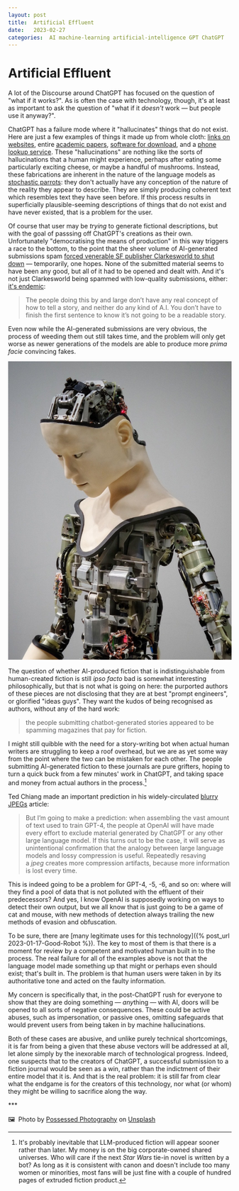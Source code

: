 ```yaml
---
layout: post
title:  Artificial Effluent 
date:   2023-02-27 
categories:  AI machine-learning artificial-intelligence GPT ChatGPT 
---
```


# Artificial Effluent


A lot of the Discourse around ChatGPT has focused on the question of "what if it works?". As is often the case with technology, though, it's at least as important to ask the question of "what if it *doesn't* work — but people use it anyway?".

ChatGPT has a failure mode where it "hallucinates" things that do not exist. Here are just a few examples of things it made up from whole cloth: [links on websites](https://oldbytes.space/@bitsavers/109877862562144727), entire [academic papers](https://twitter.com/gaelbreton/status/1623763659787837443), [software for download](https://mastodon.social/@oskay/109909759414430519), and a [phone lookup service](https://blog.opencagedata.com/post/dont-believe-chatgpt). These "hallucinations" are nothing like the sorts of hallucinations that a human might experience, perhaps after eating some particularly exciting cheese, or maybe a handful of mushrooms. Instead, these fabrications are inherent in the nature of the language models as [stochastic parrots](https://dl.acm.org/doi/pdf/10.1145/3442188.3445922): they don't actually have any conception of the nature of the reality they appear to describe. They are simply producing coherent text which resembles text they have seen before. If this process results in superficially plausible-seeming descriptions of things that do not exist and have never existed, that is a problem for the user.

Of course that user may be *trying* to generate fictional descriptions, but with the goal of passsing off ChatGPT's creations as their own. Unfortunately "democratising the means of production" in this way triggers a race to the bottom, to the point that the sheer volume of AI-generated submissions spam [forced venerable SF publisher Clarkesworld to shut down](https://www.theguardian.com/technology/2023/feb/21/sci-fi-publisher-clarkesworld-halts-pitches-amid-deluge-of-ai-generated-stories) — temporarily, one hopes. None of the submitted material seems to have been any good, but all of it had to be opened and dealt with. And it's not just Clarkesworld being spammed with low-quality submissions, either: [it's endemic](https://www.nytimes.com/2023/02/23/technology/clarkesworld-submissions-ai-sci-fi.html):

> The people doing this by and large don’t have any real concept of how to tell a story, and neither do any kind of A.I. You don’t have to finish the first sentence to know it’s not going to be a readable story.

Even now while the AI-generated submissions are very obvious, the process of weeding them out still takes time, and the problem will only get worse as newer generations of the models are able to produce more *prima facie* convincing fakes.

![](/images/193421.jpeg)

The question of whether AI-produced fiction that is indistinguishable from human-created fiction is still *ipso facto* bad is somewhat interesting philosophically, but that is not what is going on here: the purported authors of these pieces are not disclosing that they are at best "prompt engineers", or glorified "ideas guys". They want the kudos of being recognised as authors, without any of the hard work:

> the people submitting chatbot-generated stories appeared to be spamming magazines that pay for fiction.

I might still quibble with the need for a story-writing bot when actual human writers are struggling to keep a roof overhead, but we are as yet some way from the point where the two can be mistaken for each other. The people submitting AI-generated fiction to these journals are pure grifters, hoping to turn a quick buck from a few minutes' work in ChatGPT, and taking space and money from actual authors in the process.[^1]

Ted Chiang made an important prediction in his widely-circulated [blurry JPEGs](https://www.newyorker.com/tech/annals-of-technology/chatgpt-is-a-blurry-jpeg-of-the-web) article:

> But I’m going to make a prediction: when assembling the vast amount of text used to train GPT-4, the people at OpenAI will have made every effort to exclude material generated by ChatGPT or any other large language model. If this turns out to be the case, it will serve as unintentional confirmation that the analogy between large language models and lossy compression is useful. Repeatedly resaving a _jpeg_ creates more compression artifacts, because more information is lost every time.

This is indeed going to be a problem for GPT-4, -5, -6, and so on: where will they find a pool of data that is not polluted with the effluent of their predecessors? And yes, I know OpenAI is supposedly working on ways to detect their own output, but we all know that is just going to be a game of cat and mouse, with new methods of detection always trailing the new methods of evasion and obfuscation.

To be sure, there are [many legitimate uses for this technology]({% post_url 2023-01-17-Good-Robot %}). The key to most of them is that there is a moment for review by a competent and motivated human built in to the process. The real failure for all of the examples above is not that the language model made something up that might or perhaps even should exist; that's built in. The problem is that human users were taken in by its authoritative tone and acted on the faulty information.

My concern is specifically that, in the post-ChatGPT rush for everyone to show that they are doing something — *any*thing — with AI, doors will be opened to all sorts of negative consequences. These could be active abuses, such as impersonation, or passive ones, omitting safeguards that would prevent users from being taken in by machine hallucinations.

Both of these cases are abusive, and unlike purely technical shortcomings, it is far from being a given that these abuse vectors will be addressed at all, let alone simply by the inexorable march of technological progress. Indeed, one suspects that to the creators of ChatGPT, a successful submission to a fiction journal would be seen as a win, rather than the indictment of their entire model that it is. And that is the real problem: it is still far from clear what the endgame is for the creators of this technology, nor what (or whom) they might be willing to sacrifice along the way.

***   

🖼️  Photo by [Possessed Photography](https://unsplash.com/@possessedphotography) on [Unsplash](https://www.unsplash.com)

[^1]: It's probably inevitable that LLM-produced fiction will appear sooner rather than later. My money is on the big corporate-owned shared universes. Who will care if the next *Star Wars* tie-in novel is written by a bot? As long as it is consistent with canon and doesn't include too many women or minorities, most fans will be just fine with a couple of hundred pages of extruded fiction product.

                              